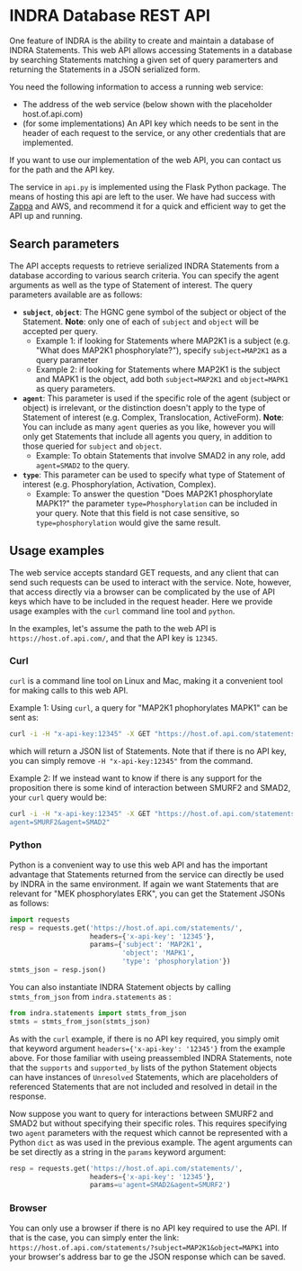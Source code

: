 # INDRA Database REST API

One feature of INDRA is the ability to create and maintain a database of
INDRA Statements. This web API allows accessing Statements in a database by
searching Statements matching a given set of query paramerters and returning
the Statements in a JSON serialized form.

You need the following information to access a running web service:
- The address of the web service (below shown with the placeholder
host.of.api.com)
- (for some implementations) An API key which needs to be sent in the header of each request to the
service, or any other credentials that are implemented.

If you want to use our implementation of the web API, you can contact us for
the path and the API key.

The service in `api.py` is implemented using the Flask Python package.
The means of hosting this api are left to the user.
We have had success with [Zappa](https://github.com/Miserlou/Zappa) and AWS,
and recommend it for a quick and efficient way to get the API up and running.

## Search parameters

The API accepts requests to retrieve serialized INDRA Statements
from a database according to various search criteria. You can specify
the agent arguments as well as the type of Statement of interest. 
The query parameters available are as follows:
- **`subject`**, **`object`**: The HGNC gene symbol of the subject or
object of the Statement.
**Note**: only one of each of `subject` and `object` will be accepted per
query.
  - Example 1: if looking for Statements where MAP2K1 is a subject
(e.g. "What does MAP2K1 phosphorylate?"), specify
`subject=MAP2K1` as a query parameter
  - Example 2: if looking for Statements where MAP2K1 is the subject and
MAPK1 is the object, add both `subject=MAP2K1` and `object=MAPK1` as
query parameters.
- **`agent`**: This parameter is used if the specific role of the agent
(subject or object) is irrelevant, or the distinction doesn't apply to the
type of Statement of interest (e.g. Complex, Translocation, ActiveForm).
**Note**: You can include as many `agent` queries as you like, however you
will only get Statements that include all agents you query, in addition to
those queried for `subject` and `object`.
  - Example: To obtain Statements that
involve SMAD2 in any role, add `agent=SMAD2` to the query.
- **`type`**: This parameter can be used to specify what type of Statement
of interest (e.g. Phosphorylation, Activation, Complex).
  - Example: To answer the question "Does MAP2K1 phosphorylate MAPK1?"
the parameter `type=Phosphorylation` can be included in your query.
Note that this field is not case sensitive, so `type=phosphorylation` would
give the same result.

## Usage examples

The web service accepts standard GET requests, and any client that can
send such requests can be used to interact with the service. Note, however,
that access directly via a browser can be complicated by the
use of API keys which have to be included in the request header. Here we
provide usage examples with the `curl` command line tool and `python`.

In the examples, let's assume the path to the web API is
`https://host.of.api.com/`, and that the API key is `12345`.

### Curl
`curl` is a command line tool on Linux and Mac, making it a convenient tool
for making calls to this web API.

Example 1: Using `curl`, a query for "MAP2K1 phophorylates MAPK1" can be sent
as:
```bash
curl -i -H "x-api-key:12345" -X GET "https://host.of.api.com/statements/?subject=MAP2K1&object=MAPK1&type=phosphorylation"
```
which will return a JSON list of Statements. Note that if there is no API key,
you can simply remove `-H "x-api-key:12345"` from the command.

Example 2: If we instead want to know if there is any support for the
proposition there is some kind of interaction between SMURF2 and SMAD2,
your `curl` query would be:
```bash
curl -i -H "x-api-key:12345" -X GET "https://host.of.api.com/statements/?
agent=SMURF2&agent=SMAD2"
```

### Python
Python is a convenient way to use this web API and has the important
advantage that Statements returned from the service can directly be used
by INDRA in the same environment. If again we want Statements that are
relevant for "MEK phosphorylates ERK", you can get the Statement JSONs
as follows:
```python
import requests
resp = requests.get('https://host.of.api.com/statements/',
                    headers={'x-api-key': '12345'},
                    params={'subject': 'MAP2K1',
                            'object': 'MAPK1',
                            'type': 'phosphorylation'})
stmts_json = resp.json()
```
You can also instantiate INDRA Statement objects by calling `stmts_from_json`
from `indra.statements` as :
```python
from indra.statements import stmts_from_json
stmts = stmts_from_json(stmts_json)
```
As with the `curl` example, if there is no API key required, you simply omit
that keyword argument `headers={'x-api-key': '12345'}` from the example above.
For those familiar with useing preassembled INDRA Statements, note that the
`supports` and `supported_by` lists of the python Statement objects can
have instances of `Unresolved` Statements, which are placeholders
of referenced Statements that are not included and resolved in detail in
the response.

Now suppose you want to query for interactions between SMURF2 and SMAD2 but
without specifying their specific roles.
This requires specifying two `agent` parameters with the request which cannot
be represented with a Python `dict` as was used in the previous example.
The agent arguments can be set directly as a string in the `params`
keyword argument:
```python
resp = requests.get('https://host.of.api.com/statements/',
                    headers={'x-api-key': '12345'},
                    params=u'agent=SMAD2&agent=SMURF2')
```

### Browser
You can only use a browser if there is no API key required to use the API.
If that is the case, you can simply enter the link:
`https://host.of.api.com/statements/?subject=MAP2K1&object=MAPK1`
into your browser's address bar to ge the JSON response which can
be saved.
